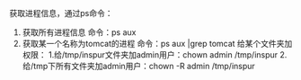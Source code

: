 获取进程信息，通过ps命令：
1.	获取所有进程信息
   命令：ps aux
2.	获取某一个名称为tomcat的进程
  命令：ps aux |grep tomcat
给某个文件夹加权限：
1.给/tmp/inspur文件夹加admin用户：chown admin /tmp/inspur
2.给/tmp下所有文件夹加admin用户：chown  -R  admin /tmp/inspur
